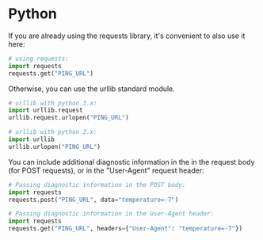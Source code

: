 # Python

If you are already using the requests library, it's convenient to also use it here:

```python
# using requests:
import requests
requests.get("PING_URL")
```

Otherwise, you can use the urllib standard module.

```python
# urllib with python 3.x:
import urllib.request
urllib.request.urlopen("PING_URL")
```

```python
# urllib with python 2.x:
import urllib
urllib.urlopen("PING_URL")
```

You can include additional diagnostic information in the in the request body (for POST requests), or in the "User-Agent" request header:

```python
# Passing diagnostic information in the POST body:
import requests
requests.post("PING_URL", data="temperature=-7")
```

```python
# Passing diagnostic information in the User-Agent header:
import requests
requests.get("PING_URL", headers={"User-Agent": "temperature=-7"})
```

